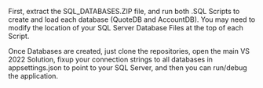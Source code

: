 First, extract the SQL_DATABASES.ZIP file, and run both .SQL Scripts to create and load each database (QuoteDB and AccountDB).  You may need
to modify the location of your SQL Server Database Files at the top of each Script.

Once Databases are created, just clone the repositories, open the main VS 2022 Solution, fixup your connection strings to all databases in appsettings.json to point to your
SQL Server, and then you can run/debug the application. 
